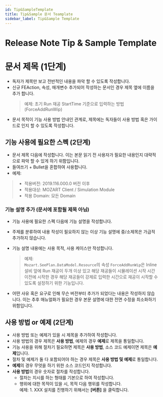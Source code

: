 ```yaml
---
id: Tip&SampleTemplate
title: Tip&Sample 문서 Teamplate
sidebar_label: Tip&Sample Template
---
```


# Release Note Tip & Sample Template # 
# 문서 제목 (1단계) #
- 독자가 제목만 보고 전반적인 내용을 파악 할 수 있도록 작성합니다. 
- 신규 FEAction, 속성, 매개변수 추가되어 작성하는 문서인 경우 제목 옆에 이름을 추가 합니다. 
    >예제: 초기 Run 재공 StartTime 기준으로 입력하는 방법 (ForceAddRunWip)
- 문서 목적이 기능 사용 방법 안내인 관계로, 제목에는 독자들이 사용 방법 혹은 가이드로 인지 할 수 있도록 작성합니다. 

## 기능 사용에 필요한 스펙 (2단계) ## 
- 문서 제목 다음에 작성합니다. 이는 본문 읽기 전 사용자가 필요한 내용인지 대략적으로 파악 할 수 있게 하기 위함입니다.  
- 들여쓰기 + Bullet을 혼합하여 사용합니다. 
- 예제: 
> - 적용버전: 2019.116.000.0 버전 이후 
> - 적용대상: MOZART Client / Simulation Module  
> - 적용 Domain: 모든 Domain 

### 기능 설명 추가 (문서에 포함될 제목 아님) ### 
- 기능 사용에 필요한 스펙 다음에 기능 설명을 작성합니다. 
- 주제를 분류하여 내용 작성이 필요하지 않는 이상 기능 설명에 중/소제목은 가급적 추가하지 않습니다. 
- 기능 설명 내용에는 사용 목적, 사용 케이스만 작성합니다. 

    > 예제:  
    > `Mozart.SeePlan.DataModel.Resource`의 속성 `ForceAddRunWip`은 Inline 설비 앞에 Run 재공이 두개 이상 있고 해당 재공들이 시뮬레이션 시작 시간 이전에 시작한 경우 해당 재공들이 강제로 입력한 시간으로 재공이 시작할 수 있도록 설정하기 위한 기능입니다.  

- 어떤 사유 혹은 요구로 인해 무슨 버전부터 추가가 되었다는 내용은 작성하지 않습니다. 이는 추후 매뉴얼화가 필요한 경우 본문 설명에 대한 전면 수정을 최소화하기 위함입니다. 

## 사용 방법 or 예제 (2단계) ##
- 사용 방법 또는 예제가 있을 시 제목을 추가하여 작성합니다. 
- 사용 방법의 경우 제목은 **사용 방법**, 예제의 경우 **예제**로 제목을 통일합니다. 
- 기능 사용을 위해 절차기 필요하면 제목은 **사용 방법**, 소스 코드 예제이면 제목은 **예제**입니다. 
- 절차 및 예제가 둘 다 포함되어야 하는 경우 제목은 **사용 방법 및 예제**로 통일합니다. 
- **예제**의 경우 무엇을 하기 위한 소스 코드인지 작성합니다. 
- **사용 방법**의 경우 숫자로 절차를 작성합니다. 
    - 절차는 지시를 하는 형태를 기본으로 하여 작성합니다. 
    - 행위에 대한 목적이 있을 시, 목적 다음 행위를 작성합니다.   
    예제: 1. XXX 설치를 진행하기 위해서는 **[버튼]** 을 클릭합니다. 